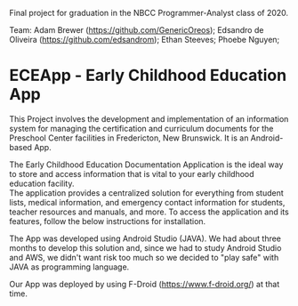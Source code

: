 Final project for graduation in the NBCC Programmer-Analyst class of 2020.

Team: 
Adam Brewer (https://github.com/GenericOreos);
Edsandro de Oliveira (https://github.com/edsandrom);
Ethan Steeves;
Phoebe Nguyen;

# ECEApp - Early Childhood Education App

This Project involves the development and implementation of an information system for managing the certification and curriculum documents for the Preschool Center facilities in Fredericton, New Brunswick.
It is an Android-based App.

The Early Childhood Education Documentation Application is the ideal way to store and access information that is vital to your early childhood education facility.  
The application provides a centralized solution for everything from student lists, medical information, and emergency contact information for students, teacher resources and manuals, and more. To access the application and its features, follow the below instructions for installation.

The App was developed using Android Studio (JAVA). We had about three months to develop this solution and, since we had to study Android Studio and AWS, we didn't want risk too much so we decided to "play safe" with JAVA as programming language.

Our App was deployed by using F-Droid (https://www.f-droid.org/) at that time.
